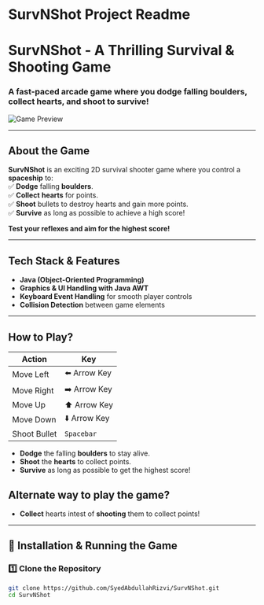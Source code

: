 # SurvNShot Project Readme
# SurvNShot - A Thrilling Survival & Shooting Game  

### A fast-paced arcade game where you dodge falling boulders, collect hearts, and shoot to survive!

![Game Preview](https://your-image-link-here)  

---

## About the Game  
**SurvNShot** is an exciting 2D survival shooter game where you control a **spaceship** to:  
✅ **Dodge** falling **boulders**.  
✅ **Collect** **hearts** for points.  
✅ **Shoot** bullets to destroy hearts and gain more points.  
✅ **Survive** as long as possible to achieve a high score!  

**Test your reflexes and aim for the highest score!**  

---

## Tech Stack & Features  
- **Java (Object-Oriented Programming)**
- **Graphics & UI Handling with Java AWT**
- **Keyboard Event Handling** for smooth player controls  
- **Collision Detection** between game elements  

---

## How to Play?  
| Action  | Key  |
|---------|------|
| Move Left  | ⬅️ Arrow Key  |
| Move Right  | ➡️ Arrow Key  |
| Move Up  | ⬆️ Arrow Key  |
| Move Down  | ⬇️ Arrow Key  |
| Shoot Bullet  | `Spacebar` |

- **Dodge** the falling **boulders** to stay alive.  
- **Shoot** the **hearts** to collect points.  
- **Survive** as long as possible to get the highest score!

## Alternate way to play the game?
- **Collect** hearts intest of **shooting** them to collect points!    

---

## 🔧 Installation & Running the Game  

### **1️⃣ Clone the Repository**  
```bash
git clone https://github.com/SyedAbdullahRizvi/SurvNShot.git
cd SurvNShot
